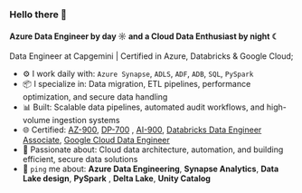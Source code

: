 ### Hello there 👋

#### Azure Data Engineer by day ☼ and a Cloud Data Enthusiast by night ☾

Data Engineer at Capgemini | Certified in Azure, Databricks & Google Cloud;<br>

- ⚙️ I work daily with: `Azure Synapse`, `ADLS`, `ADF`, `ADB`, `SQL`, `PySpark`
- 📦 I specialize in: Data migration, ETL pipelines, performance optimization, and secure data handling
- 📊 Built: Scalable data pipelines, automated audit workflows, and high-volume ingestion systems
- 🌐 Certified: [AZ-900](https://learn.microsoft.com/api/credentials/share/en-us/GaneshMore-1499/8FB62418D4B57770?sharingId=500C124DCCAB75F0), [DP-700](https://learn.microsoft.com/api/credentials/share/en-us/GaneshMore-1499/212C8B43619DB08A?sharingId=500C124DCCAB75F0) , [AI-900](https://learn.microsoft.com/api/credentials/share/en-us/GaneshMore-1499/55589888B7886A9A?sharingId=500C124DCCAB75F0), [Databricks Data Engineer Associate](https://credentials.databricks.com/7b7cf6b0-9d23-4871-a668-eb2cf1df98be), [Google Cloud Data Engineer](https://www.credly.com/badges/c3ef1f52-c0a9-4def-a7bd-43d9b975d737/public_url)
- 🚀 Passionate about: Cloud data architecture, automation, and building efficient, secure data solutions
- 💬 `ping` me about: **Azure Data Engineering**, **Synapse Analytics**, **Data Lake design**, **PySpark** , **Delta Lake**, **Unity Catalog**
